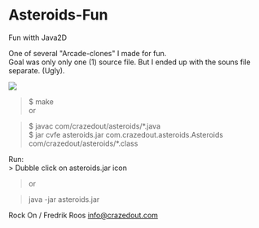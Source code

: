 # Asteroids-Fun
Fun witth Java2D<p>
One of several "Arcade-clones" I made for fun.<br>
Goal was only only one (1) source file. But I ended up with the souns file separate. (Ugly).
<p>

<img src="http://crazedout.com/screen.png">

<p>

>$ make<br>
>or<br>

>$ javac com/crazedout/asteroids/\*.java<br>
>$ jar cvfe asteroids.jar com.crazedout.asteroids.Asteroids com/crazedout/asteroids/\*.class
<p>
Run:
<br>
> Dubble click on asteroids.jar icon<br>

>or<br>

>java -jar asteroids.jar<p>

Rock On / Fredrik Roos info@crazedout.com
